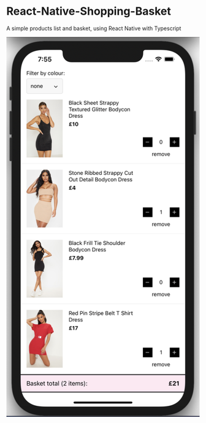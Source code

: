 # React-Native-Shopping-Basket

A simple products list and basket, using React Native with Typescript

![alt text](https://github.com/ashcode1/React-Native-Shopping-Basket/blob/master/src/screenshots/basket.png?raw=true)
